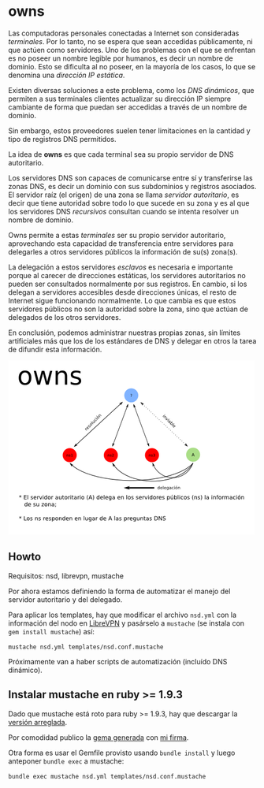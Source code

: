 # owns

Las computadoras personales conectadas a Internet son consideradas
_terminales_.  Por lo tanto, no se espera que sean accedidas
públicamente, ni que actúen como servidores.  Uno de los problemas con
el que se enfrentan es no poseer un nombre legible por humanos, es decir
un nombre de dominio.  Esto se dificulta al no poseer, en la mayoría de
los casos, lo que se denomina una _dirección IP estática_.

Existen diversas soluciones a este problema, como los _DNS dinámicos_,
que permiten a sus terminales clientes actualizar su dirección IP
siempre cambiante de forma que puedan ser accedidas a través de un
nombre de dominio.

Sin embargo, estos proveedores suelen tener limitaciones en la cantidad
y tipo de registros DNS permitidos.

La idea de **owns** es que cada terminal sea su propio servidor de DNS
autoritario.


Los servidores DNS son capaces de comunicarse entre sí y transferirse
las zonas DNS, es decir un dominio con sus subdominios y registros
asociados.  El servidor raíz (el origen) de una zona se llama _servidor
autoritario_, es decir que tiene autoridad sobre todo lo que sucede en
su zona y es al que los servidores DNS _recursivos_ consultan cuando se
intenta resolver un nombre de dominio.

Owns permite a estas _terminales_ ser su propio servidor autoritario,
aprovechando esta capacidad de transferencia entre servidores para
delegarles a otros servidores públicos la información de su(s) zona(s).

La delegación a estos servidores _esclavos_ es necesaria e importante
porque al carecer de direcciones estáticas, los servidores autoritarios
no pueden ser consultados normalmente por sus registros.  En cambio, si
los delegan a servidores accesibles desde direcciones únicas, el resto
de Internet sigue funcionando normalmente.  Lo que cambia es que estos
servidores públicos no son la autoridad sobre la zona, sino que actúan
de delegados de los otros servidores.

En conclusión, podemos administrar nuestras propias zonas, sin límites
artificiales más que los de los estándares de DNS y delegar en otros la
tarea de difundir esta información.

![Gráfico](owns.png)


## Howto

Requisitos: nsd, librevpn, mustache

Por ahora estamos definiendo la forma de automatizar el manejo del
servidor autoritario y del delegado.

Para aplicar los templates, hay que modificar el archivo `nsd.yml` con
la información del nodo en [LibreVPN](http://librevpn.org.ar) y
pasárselo a `mustache` (se instala con `gem install mustache`) así:

    mustache nsd.yml templates/nsd.conf.mustache

Próximamente van a haber scripts de automatización (incluído DNS
dinámico).


## Instalar mustache en ruby >= 1.9.3

Dado que mustache está roto para ruby >= 1.9.3, hay que descargar la
[versión arreglada](https://github.com/steakknife/mustache).

Por comodidad publico la [gema
generada](http://kiwwwi.com.ar/pastes/mustache-0.99.4.gem) con [mi
firma](http://kiwwwi.com.ar/pastes/mustache-0.99.4.gem).

Otra forma es usar el Gemfile provisto usando `bundle install` y luego
anteponer `bundle exec` a mustache:

    bundle exec mustache nsd.yml templates/nsd.conf.mustache
